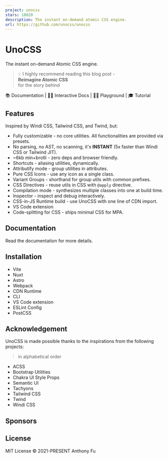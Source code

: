 ```yaml
---
project: unocss
stars: 18020
description: The instant on-demand atomic CSS engine.
url: https://github.com/unocss/unocss
---
```


  

UnoCSS
======

The instant on-demand Atomic CSS engine.

> 💡 I highly recommend reading this blog post -  
> **Reimagine Atomic CSS**  
> for the story behind

  

📚 Documentation | 🧑‍💻 Interactive Docs | 🤹‍♂️ Playground | 🎓 Tutorial

  

Features
--------

Inspired by Windi CSS, Tailwind CSS, and Twind, but:

-   Fully customizable - no core utilities. All functionalities are provided via presets.
-   No parsing, no AST, no scanning, it's **INSTANT** (5x faster than Windi CSS or Tailwind JIT).
-   ~6kb min+brotli - zero deps and browser friendly.
-   Shortcuts - aliasing utilities, dynamically.
-   Attributify mode - group utilities in attributes.
-   Pure CSS Icons - use any icon as a single class.
-   Variant Groups - shorthand for group utils with common prefixes.
-   CSS Directives - reuse utils in CSS with `@apply` directive.
-   Compilation mode - synthesizes multiple classes into one at build time.
-   Inspector - inspect and debug interactively.
-   CSS-in-JS Runtime build - use UnoCSS with one line of CDN import.
-   VS Code extension
-   Code-splitting for CSS - ships minimal CSS for MPA.

Documentation
-------------

Read the documentation for more details.

Installation
------------

-   Vite
-   Nuxt
-   Astro
-   Webpack
-   CDN Runtime
-   CLI
-   VS Code extension
-   ESLint Config
-   PostCSS

Acknowledgement
---------------

UnoCSS is made possible thanks to the inspirations from the following projects:

> in alphabetical order

-   ACSS
-   Bootstrap Utilities
-   Chakra UI Style Props
-   Semantic UI
-   Tachyons
-   Tailwind CSS
-   Twind
-   Windi CSS

Sponsors
--------

License
-------

MIT License © 2021-PRESENT Anthony Fu
